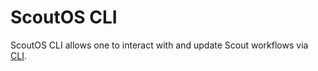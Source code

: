 # ScoutOS CLI

ScoutOS CLI allows one to interact with and update Scout workflows via
[CLI](https://en.wikipedia.org/wiki/Command-line_interface).
